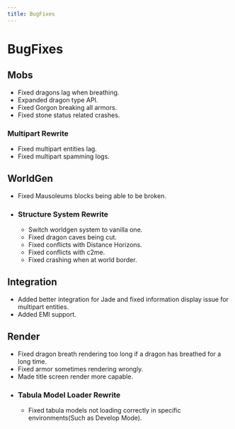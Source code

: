 ```yaml
---
title: BugFixes
---
```


# BugFixes

## Mobs

- Fixed dragons lag when breathing.
- Expanded dragon type API.
- Fixed Gorgon breaking all armors.
- Fixed stone status related crashes.

### Multipart Rewrite

- Fixed multipart entities lag.
- Fixed multipart spamming logs.

## WorldGen

- Fixed Mausoleums blocks being able to be broken.

* ### Structure System Rewrite

	- Switch worldgen system to vanilla one.
	- Fixed dragon caves being cut.
	- Fixed conflicts with Distance Horizons.
	- Fixed conflicts with c2me.
	- Fixed crashing when at world border.

## Integration

- Added better integration for Jade and fixed information display issue for multipart entities.
- Added EMI support.

## Render

- Fixed dragon breath rendering too long if a dragon has breathed for a long time.
- Fixed armor sometimes rendering wrongly.
- Made title screen render more capable.

* ### Tabula Model Loader Rewrite

	- Fixed tabula models not loading correctly in specific environments(Such as Develop Mode).
